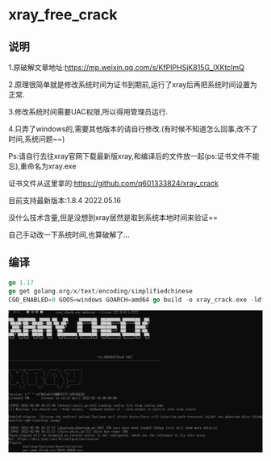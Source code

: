 # xray_free_crack

## 说明

1.原破解文章地址:https://mp.weixin.qq.com/s/KfPIPHSjK815G_IXKtcImQ

2.原理很简单就是修改系统时间为证书到期前,运行了xray后再把系统时间设置为正常.

3.修改系统时间需要UAC权限,所以得用管理员运行.

4.只弄了windows的,需要其他版本的请自行修改.(有时候不知道怎么回事,改不了时间,系统问题~~)

Ps:请自行去往xray官网下载最新版xray,和编译后的文件放一起(ps:证书文件不能忘),重命名为xray.exe

证书文件从这里拿的:https://github.com/q601333824/xray_crack

目前支持最新版本:1.8.4
2022.05.16

没什么技术含量,但是没想到xray居然是取到系统本地时间来验证==

自己手动改一下系统时间,也算破解了...
## 编译

```go
go 1.17
go get golang.org/x/text/encoding/simplifiedchinese
CGO_ENABLED=0 GOOS=windows GOARCH=amd64 go build -o xray_crack.exe -ldflags "-w -s" --trimpath xray.go
```

![xary](./xary.png)
